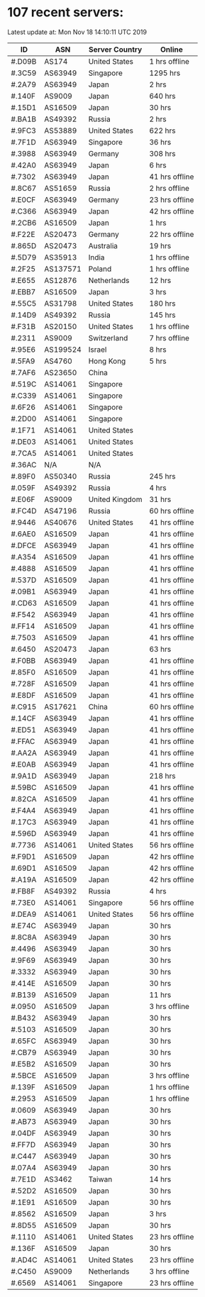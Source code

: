 # 107 recent servers:

Latest update at: Mon Nov 18 14:10:11 UTC 2019

| ID | ASN | Server Country | Online |
| -- | --- | -------------- | ------ |
| #.D09B | AS174 | United States | 1 hrs offline |
| #.3C59 | AS63949 | Singapore | 1295 hrs |
| #.2A79 | AS63949 | Japan | 2 hrs |
| #.140F | AS9009 | Japan | 640 hrs |
| #.15D1 | AS16509 | Japan | 30 hrs |
| #.BA1B | AS49392 | Russia | 2 hrs |
| #.9FC3 | AS53889 | United States | 622 hrs |
| #.7F1D | AS63949 | Singapore | 36 hrs |
| #.3988 | AS63949 | Germany | 308 hrs |
| #.42A0 | AS63949 | Japan | 6 hrs |
| #.7302 | AS63949 | Japan | 41 hrs offline |
| #.8C67 | AS51659 | Russia | 2 hrs offline |
| #.E0CF | AS63949 | Germany | 23 hrs offline |
| #.C366 | AS63949 | Japan | 42 hrs offline |
| #.2CB6 | AS16509 | Japan | 1 hrs |
| #.F22E | AS20473 | Germany | 22 hrs offline |
| #.865D | AS20473 | Australia | 19 hrs |
| #.5D79 | AS35913 | India | 1 hrs offline |
| #.2F25 | AS137571 | Poland | 1 hrs offline |
| #.E655 | AS12876 | Netherlands | 12 hrs |
| #.EBB7 | AS16509 | Japan | 3 hrs |
| #.55C5 | AS31798 | United States | 180 hrs |
| #.14D9 | AS49392 | Russia | 145 hrs |
| #.F31B | AS20150 | United States | 1 hrs offline |
| #.2311 | AS9009 | Switzerland | 7 hrs offline |
| #.95E6 | AS199524 | Israel | 8 hrs |
| #.5FA9 | AS4760 | Hong Kong | 5 hrs |
| #.7AF6 | AS23650 | China | |
| #.519C | AS14061 | Singapore | |
| #.C339 | AS14061 | Singapore | |
| #.6F26 | AS14061 | Singapore | |
| #.2D00 | AS14061 | Singapore | |
| #.1F71 | AS14061 | United States | |
| #.DE03 | AS14061 | United States | |
| #.7CA5 | AS14061 | United States | |
| #.36AC | N/A | N/A | |
| #.89F0 | AS50340 | Russia | 245 hrs |
| #.059F | AS49392 | Russia | 4 hrs |
| #.E06F | AS9009 | United Kingdom | 31 hrs |
| #.FC4D | AS47196 | Russia | 60 hrs offline |
| #.9446 | AS40676 | United States | 41 hrs offline |
| #.6AE0 | AS16509 | Japan | 41 hrs offline |
| #.DFCE | AS63949 | Japan | 41 hrs offline |
| #.A354 | AS16509 | Japan | 41 hrs offline |
| #.4888 | AS16509 | Japan | 41 hrs offline |
| #.537D | AS16509 | Japan | 41 hrs offline |
| #.09B1 | AS63949 | Japan | 41 hrs offline |
| #.CD63 | AS16509 | Japan | 41 hrs offline |
| #.F542 | AS63949 | Japan | 41 hrs offline |
| #.FF14 | AS16509 | Japan | 41 hrs offline |
| #.7503 | AS16509 | Japan | 41 hrs offline |
| #.6450 | AS20473 | Japan | 63 hrs |
| #.F0BB | AS63949 | Japan | 41 hrs offline |
| #.85F0 | AS16509 | Japan | 41 hrs offline |
| #.728F | AS16509 | Japan | 41 hrs offline |
| #.E8DF | AS16509 | Japan | 41 hrs offline |
| #.C915 | AS17621 | China | 60 hrs offline |
| #.14CF | AS63949 | Japan | 41 hrs offline |
| #.ED51 | AS63949 | Japan | 41 hrs offline |
| #.FFAC | AS63949 | Japan | 41 hrs offline |
| #.AA2A | AS63949 | Japan | 41 hrs offline |
| #.E0AB | AS63949 | Japan | 41 hrs offline |
| #.9A1D | AS63949 | Japan | 218 hrs |
| #.59BC | AS16509 | Japan | 41 hrs offline |
| #.82CA | AS16509 | Japan | 41 hrs offline |
| #.F4A4 | AS63949 | Japan | 41 hrs offline |
| #.17C3 | AS63949 | Japan | 41 hrs offline |
| #.596D | AS63949 | Japan | 41 hrs offline |
| #.7736 | AS14061 | United States | 56 hrs offline |
| #.F9D1 | AS16509 | Japan | 42 hrs offline |
| #.69D1 | AS16509 | Japan | 42 hrs offline |
| #.A19A | AS16509 | Japan | 42 hrs offline |
| #.FB8F | AS49392 | Russia | 4 hrs |
| #.73E0 | AS14061 | Singapore | 56 hrs offline |
| #.DEA9 | AS14061 | United States | 56 hrs offline |
| #.E74C | AS63949 | Japan | 30 hrs |
| #.8C8A | AS63949 | Japan | 30 hrs |
| #.4496 | AS63949 | Japan | 30 hrs |
| #.9F69 | AS63949 | Japan | 30 hrs |
| #.3332 | AS63949 | Japan | 30 hrs |
| #.414E | AS16509 | Japan | 30 hrs |
| #.B139 | AS16509 | Japan | 11 hrs |
| #.0950 | AS16509 | Japan | 3 hrs offline |
| #.B432 | AS63949 | Japan | 30 hrs |
| #.5103 | AS16509 | Japan | 30 hrs |
| #.65FC | AS63949 | Japan | 30 hrs |
| #.CB79 | AS63949 | Japan | 30 hrs |
| #.E5B2 | AS16509 | Japan | 30 hrs |
| #.5BCE | AS16509 | Japan | 3 hrs offline |
| #.139F | AS16509 | Japan | 1 hrs offline |
| #.2953 | AS16509 | Japan | 1 hrs offline |
| #.0609 | AS63949 | Japan | 30 hrs |
| #.AB73 | AS63949 | Japan | 30 hrs |
| #.04DF | AS63949 | Japan | 30 hrs |
| #.FF7D | AS63949 | Japan | 30 hrs |
| #.C447 | AS63949 | Japan | 30 hrs |
| #.07A4 | AS63949 | Japan | 30 hrs |
| #.7E1D | AS3462 | Taiwan | 14 hrs |
| #.52D2 | AS16509 | Japan | 30 hrs |
| #.1E91 | AS16509 | Japan | 30 hrs |
| #.8562 | AS16509 | Japan | 3 hrs |
| #.8D55 | AS16509 | Japan | 30 hrs |
| #.1110 | AS14061 | United States | 23 hrs offline |
| #.136F | AS16509 | Japan | 30 hrs |
| #.AD4C | AS14061 | United States | 23 hrs offline |
| #.C450 | AS9009 | Netherlands | 3 hrs offline |
| #.6569 | AS14061 | Singapore | 23 hrs offline |

